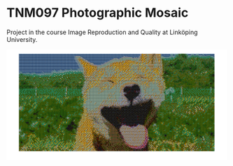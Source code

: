# TNM097 Photographic Mosaic
Project in the course Image Reproduction and Quality at Linköping University. 

![alt tag](https://github.com/isabelljansson/TNM097_photographic_mosaic/blob/master/deltaE%2BErrorDif/happy_dog_errordif.png)
